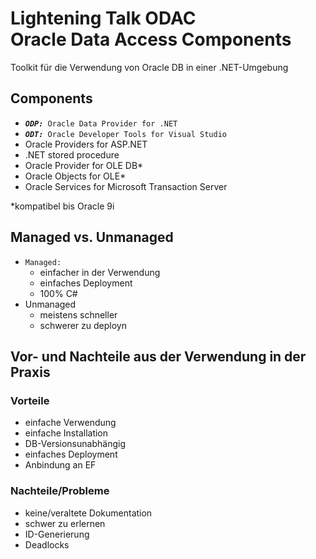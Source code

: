 # Lightening Talk ODAC <br/> Oracle Data Access Components

Toolkit für die Verwendung von Oracle DB in einer .NET-Umgebung

## Components
- _**`ODP:`**_` Oracle Data Provider for .NET`
- _**`ODT:`**_` Oracle Developer Tools for Visual Studio`
- Oracle Providers for ASP.NET
- .NET stored procedure
- Oracle Provider for OLE DB*
- Oracle Objects for OLE*
- Oracle Services for Microsoft Transaction Server

\*kompatibel bis Oracle 9i

## Managed vs. Unmanaged
- `Managed:`
  * einfacher in der Verwendung
  * einfaches Deployment
  * 100% C#
- Unmanaged
  * meistens schneller
  * schwerer zu deployn

## Vor- und Nachteile aus der Verwendung in der Praxis

### Vorteile
- einfache Verwendung
- einfache Installation
- DB-Versionsunabhängig
- einfaches Deployment
- Anbindung an EF

### Nachteile/Probleme
- keine/veraltete Dokumentation
- schwer zu erlernen
- ID-Generierung
- Deadlocks
